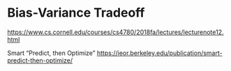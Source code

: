 # Bias-Variance Tradeoff
https://www.cs.cornell.edu/courses/cs4780/2018fa/lectures/lecturenote12.html


Smart “Predict, then Optimize”
https://ieor.berkeley.edu/publication/smart-predict-then-optimize/
